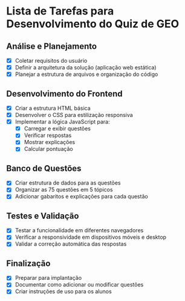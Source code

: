 # Lista de Tarefas para Desenvolvimento do Quiz de GEO

## Análise e Planejamento
- [x] Coletar requisitos do usuário
- [x] Definir a arquitetura da solução (aplicação web estática)
- [x] Planejar a estrutura de arquivos e organização do código

## Desenvolvimento do Frontend
- [x] Criar a estrutura HTML básica
- [x] Desenvolver o CSS para estilização responsiva
- [x] Implementar a lógica JavaScript para:
  - [x] Carregar e exibir questões
  - [x] Verificar respostas
  - [x] Mostrar explicações
  - [x] Calcular pontuação

## Banco de Questões
- [x] Criar estrutura de dados para as questões
- [x] Organizar as 75 questões em 5 tópicos
- [x] Adicionar gabaritos e explicações para cada questão

## Testes e Validação
- [x] Testar a funcionalidade em diferentes navegadores
- [x] Verificar a responsividade em dispositivos móveis e desktop
- [x] Validar a correção automática das respostas

## Finalização
- [x] Preparar para implantação
- [x] Documentar como adicionar ou modificar questões
- [x] Criar instruções de uso para os alunos
